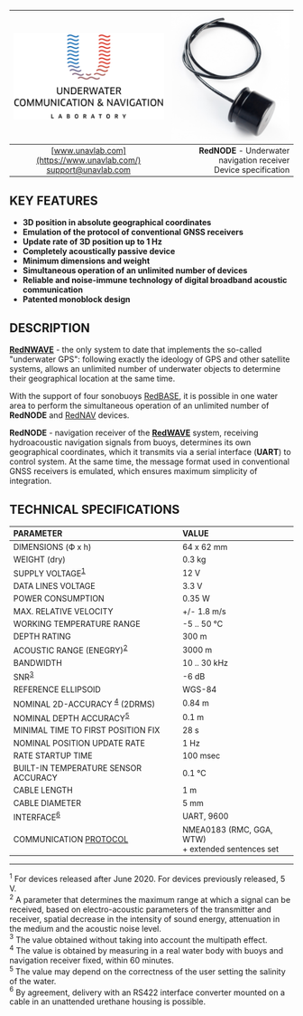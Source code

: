 | ![logo](/documentation/sm_logo.png) | ![logo](/documentation/def_modem_black.png) |
| :---: | ---: |
| [www.unavlab.com](https://www.unavlab.com/) <br/> [support@unavlab.com](mailto:support@unavlab.com) | **RedNODE** - Underwater navigation receiver <br/> Device specification |

## KEY FEATURES

* **3D position in absolute geographical coordinates**
* **Emulation of the protocol of conventional GNSS receivers**
* **Update rate of 3D position up to 1 Hz**
* **Completely acoustically passive device**
* **Minimum dimensions and weight**
* **Simultaneous operation of an unlimited number of devices**
* **Reliable and noise-immune technology of digital broadband acoustic communication**
* **Patented monoblock design**

## DESCRIPTION

**[RedNWAVE](RedWAVE_DataBrief_ru.md)** - the only system to date that implements the so-called "underwater GPS": following exactly
the ideology of GPS and other satellite systems, allows an unlimited number of underwater objects to determine their geographical 
location at the same time.
 
With the support of four sonobuoys [RedBASE](RedBASE_Specification_en.md), it is possible in one water area
to perform the simultaneous operation of an unlimited number of **RedNODE** and [RedNAV](RedNAV_Specification_en.md) devices.

**RedNODE** - navigation receiver of the **[RedWAVE](RedWAVE_DataBrief_en.md)** system, receiving hydroacoustic
navigation signals from buoys, determines its own geographical coordinates, which it transmits via a serial interface (**UART**)
to control system. At the same time, the message format used in conventional GNSS receivers is emulated, which ensures maximum 
simplicity of integration.

<div style="page-break-after: always;"></div>

## TECHNICAL SPECIFICATIONS

| PARAMETER | VALUE |
| :--- | :--- |
| DIMENSIONS (Ф х h) | 64 x 62 mm |
| WEIGHT (dry) | 0.3 kg |
| SUPPLY VOLTAGE<sup>[1](#footnote1)</sup> | 12 V |
| DATA LINES VOLTAGE | 3.3 V |
| POWER CONSUMPTION | 0.35 W |
| MAX. RELATIVE VELOCITY | +/- 1.8 m/s  |
| WORKING TEMPERATURE RANGE | -5 .. 50 °С |
| DEPTH RATING | 300 m |
| ACOUSTIC RANGE (ENEGRY)<sup>[2](#footnote2)</sup> | 3000 m |
| BANDWIDTH | 10 .. 30 kHz |
| SNR<sup>[3](#footnote3)</sup> | -6 dB |
| REFERENCE ELLIPSOID | WGS-84 |
| NOMINAL 2D-ACCURACY <sup>[4](#footnote4)</sup> (2DRMS) | 0.84 m |
| NOMINAL DEPTH ACCURACY<sup>[5](#footnote5)</sup>  | 0.1 m |
| MINIMAL TIME TO FIRST POSITION FIX | 28 s |
| NOMINAL POSITION UPDATE RATE | 1 Hz |
| RATE STARTUP TIME | 100 msec |
| BUILT-IN TEMPERATURE SENSOR ACCURACY | 0.1 °C |
| CABLE LENGTH | 1 m |
| CABLE DIAMETER | 5 mm |
| INTERFACE<sup>[6](#footnote6)</sup> | UART, 9600  |
| COMMUNICATION [PROTOCOL](RedWAVE_Protocol_Specification_en.md) | NMEA0183 (RMC, GGA, WTW) <br/> + extended sentences set |

________________
<a name="footnote1"><sup>1</sup></a> For devices released after June 2020. For devices previously released, 5 V.  
<a name="footnote2"><sup>2</sup></a> A parameter that determines the maximum range at which a signal can be received, based on
electro-acoustic parameters of the transmitter and receiver, spatial decrease in the intensity of sound energy, attenuation in the medium and the acoustic noise level.  
<a name="footnote3"><sup>3</sup></a> The value obtained without taking into account the multipath effect.  
<a name="footnote4"><sup>4</sup></a> The value is obtained by measuring in a real water body with buoys and navigation receiver fixed, within 60 minutes.  
<a name="footnote5"><sup>5</sup></a> The value may depend on the correctness of the user setting the salinity of the water.  
<a name="footnote6"><sup>6</sup></a> By agreement, delivery with an RS422 interface converter mounted on a cable in an unattended urethane housing is possible. 
